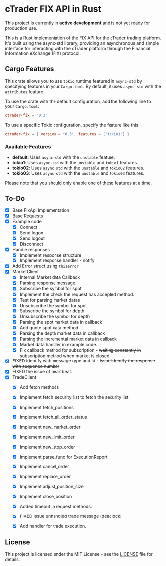 # cTrader FIX API in Rust

This project is currently in **active development** and is not yet ready for production use.

This is a Rust implementation of the FIX API for the cTrader trading platform. It's built using the async-std library, providing an asynchronous and simple interface for interacting with the cTrader platform through the Financial Information eXchange (FIX) protocol.


## Cargo Features

This crate allows you to use `tokio` runtime featured in `async-std` by specifying features in your `Cargo.toml`. By default, it uses `async-std` with the `attributes` feature. 

To use the crate with the default configuration, add the following line to your `Cargo.toml`:

```toml
ctrader-fix = "0.3"
```

To use a specific Tokio configuration, specify the feature like this:

```toml
ctrader-fix = { version = "0.3", features = ["tokio1"] }
```

### Available Features

- **default**: Uses `async-std` with the `unstable` feature.
- **tokio1**: Uses `async-std` with the `unstable` and `tokio1` features.
- **tokio02**: Uses `async-std` with the `unstable` and `tokio02` features.
- **tokio03**: Uses `async-std` with the `unstable` and `tokio03` features.

Please note that you should only enable one of these features at a time.


## To-Do 

- [x] Base FixApi Implementation
- [x] Base Requests
- [x] Example code
  - [x] Connect
  - [x] Send logon
  - [x] Send logout
  - [x] Disconnect
- [x] Handle responses
  - [x] Implement response structure
  - [x] Implement response handler - notify
- [x] Add Error struct using `thiserror`
- [x] MarketClient
  - [x] Internal Market data Callback 
  - [x] Parsing response message.
  - [x] Subscribe the symbol for spot 
  - [x] Implement the check the request has accepted method.
  - [x] Test for parsing market datas
  - [x] Unsubscribe the symbol for spot
  - [x] Subscribe the symbol for depth 
  - [x] Unsubscribe the symbol for depth 
  - [x] Parsing the spot market data in callback
  - [x] Add quote spot data method
  - [x] Parsing the depth market data in callback
  - [x] Parsing the incremental market data in callback
  - [x] Market data handler in example code.
  - [x] Fix callback method for subscription - ~~waiting constantly in subscription method when market is closed~~
- [x] FIXED identify with message type and id - ~~issue identify the response with sequence number~~
- [x] FIXED the issue of heartbeat.
- [x] TradeClient 
  - [x] Add fetch methods
  - [x] Implement fetch_security_list to fetch the security list
  - [x] Implement fetch_positions
  - [x] Implement fetch_all_order_status
  - [x] Implement new_market_order
  - [x] Implement new_limit_order
  - [x] Implement new_stop_order
  - [x] Implement parse_func for ExecutionReport
  - [x] Implement cancel_order
  - [x] Implement replace_order
  - [x] Implement adjust_position_size
  - [x] Implement close_position
  - [x] Added timeout in request methods.
  - [x] FIXED issue unhandled trade message (deadlock)
  - [x] Add handler for trade execution.
	



## License
This project is licensed under the MIT License - see the [LICENSE](./LICENSE) file for details.
